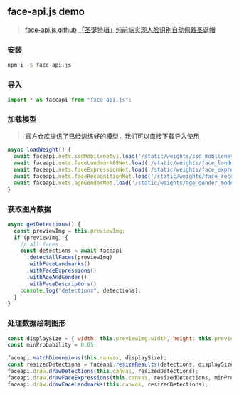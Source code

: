## face-api.js demo
> [face-api.js github](https://github.com/justadudewhohacks/face-api.js)
> [「圣诞特辑」纯前端实现人脸识别自动佩戴圣诞帽](https://mp.weixin.qq.com/s/44ZIsKHypqhQ_6354chVyw)

### 安装
```bash
npm i -S face-api.js
```

### 导入
```javascript
import * as faceapi from "face-api.js";
```

### 加载模型
> [官方仓库提供了已经训练好的模型，我们可以直接下载导入使用](https://github.com/justadudewhohacks/face-api.js/tree/master/weights)

```javascript
async loadWeight() {
  await faceapi.nets.ssdMobilenetv1.load('/static/weights/ssd_mobilenetv1_model-weights_manifest.json');
  await faceapi.nets.faceLandmark68Net.load('/static/weights/face_landmark_68_model-weights_manifest.json');
  await faceapi.nets.faceExpressionNet.load('/static/weights/face_expression_model-weights_manifest.json');
  await faceapi.nets.faceRecognitionNet.load('/static/weights/face_recognition_model-weights_manifest.json');
  await faceapi.nets.ageGenderNet.load('/static/weights/age_gender_model-weights_manifest.json');
}
```

### 获取图片数据
```javascript
async getDetections() {
  const previewImg = this.previewImg;
  if (previewImg) {
    // all faces
    const detections = await faceapi
      .detectAllFaces(previewImg)
      .withFaceLandmarks()
      .withFaceExpressions()
      .withAgeAndGender()
      .withFaceDescriptors()
    console.log("detections", detections);
  }
}
```
### 处理数据绘制图形
```javascript
const displaySize = { width: this.previewImg.width, height: this.previewImg.height };
const minProbability = 0.05;

faceapi.matchDimensions(this.canvas, displaySize);
const resizedDetections = faceapi.resizeResults(detections, displaySize);
faceapi.draw.drawDetections(this.canvas, resizedDetections);
faceapi.draw.drawFaceExpressions(this.canvas, resizedDetections, minProbability);
faceapi.draw.drawFaceLandmarks(this.canvas, resizedDetections);
```
